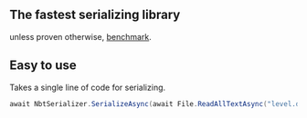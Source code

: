 ## The fastest serializing library
unless proven otherwise, [benchmark](https://gist.github.com/StarlkYT/abfa1b89d8dfdadac287ae1a800d4554).

## Easy to use
Takes a single line of code for serializing.

```csharp
await NbtSerializer.SerializeAsync(await File.ReadAllTextAsync("level.dat"));
```